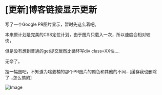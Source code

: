 # [更新]博客链接显示更新

写了一个Google PR图片显示，暂时先这么着吧。

本来原计划是完美的CSS定位计划，由于图片只载入一次，所以速度会相对较快，

但是没有想到普通的get提交居然比循环写div class=XX快....

无奈了。

挂一幅图吧，不知道为啥姜楠的那个PR图片的颜色和其他的不同...[缓存我也删除了...怎么搞的]

![Image](https://attachment.soulteary.com/2009/05/02/400_googleprlink.jpg "Image")

